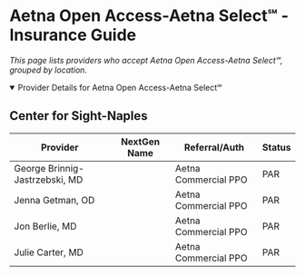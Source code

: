 # Aetna Open Access-Aetna Select℠ - Insurance Guide

*This page lists providers who accept Aetna Open Access-Aetna Select℠, grouped by location.*

<details open><summary>Provider Details for Aetna Open Access-Aetna Select℠</summary>

## Center for Sight-Naples

| Provider | NextGen Name | Referral/Auth | Status |
|----------|-------------|--------------|--------|
| George Brinnig-Jastrzebski, MD |  | Aetna Commercial PPO | PAR |
| Jenna Getman, OD |  | Aetna Commercial PPO | PAR |
| Jon Berlie, MD |  | Aetna Commercial PPO | PAR |
| Julie Carter, MD |  | Aetna Commercial PPO | PAR |

</details>

